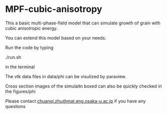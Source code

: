 # MPF-cubic-anisotropy

This a basic multi-phase-field model that can simulate growth of grain with cubic anisotropic energy.

You can extend this model based on your needs.

Run the code by typing

./run.sh

in the terminal

The vtk data files in data/phi can be visulized by paraview.

Cross section images of the simulaitn boxed can also be quickly checked in the figures/phi

Please contact chuanqi.zhu@mat.eng.osaka-u.ac.jp if you have any questions
